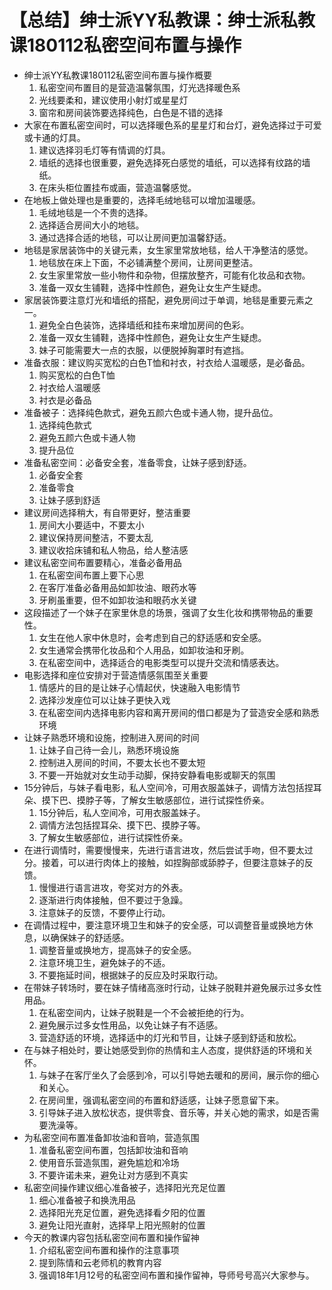 # 【总结】绅士派YY私教课：绅士派私教课180112私密空间布置与操作

-   绅士派YY私教课180112私密空间布置与操作概要
    1.  私密空间布置目的是营造温馨氛围，灯光选择暖色系
    2.  光线要柔和，建议使用小射灯或星星灯
    3.  窗帘和房间装饰要选择纯色，白色是不错的选择
-   大家在布置私密空间时，可以选择暖色系的星星灯和台灯，避免选择过于可爱或卡通的灯具。
    1.  建议选择羽毛灯等有情调的灯具。
    2.  墙纸的选择也很重要，避免选择死白感觉的墙纸，可以选择有纹路的墙纸。
    3.  在床头柜位置挂布或画，营造温馨感觉。
-   在地板上做处理也是重要的，选择毛绒地毯可以增加温暖感。
    1.  毛绒地毯是一个不贵的选择。
    2.  选择适合房间大小的地毯。
    3.  通过选择合适的地毯，可以让房间更加温馨舒适。
-   地毯是家居装饰中的关键元素，女生家里常放地毯，给人干净整洁的感觉。
    1.  地毯放在床上下面，不必铺满整个房间，让房间更整洁。
    2.  女生家里常放一些小物件和杂物，但摆放整齐，可能有化妆品和衣物。
    3.  准备一双女生铺鞋，选择中性颜色，避免让女生产生疑虑。
-   家居装饰要注意灯光和墙纸的搭配，避免房间过于单调，地毯是重要元素之一。
    1.  避免全白色装饰，选择墙纸和挂布来增加房间的色彩。
    2.  准备一双女生铺鞋，选择中性颜色，避免让女生产生疑虑。
    3.  妹子可能需要大一点的衣服，以便脱掉胸罩时有遮挡。
-   准备衣服：建议购买宽松的白色T恤和衬衣，衬衣给人温暖感，是必备品。
    1.  购买宽松的白色T恤
    2.  衬衣给人温暖感
    3.  衬衣是必备品
-   准备被子：选择纯色款式，避免五颜六色或卡通人物，提升品位。
    1.  选择纯色款式
    2.  避免五颜六色或卡通人物
    3.  提升品位
-   准备私密空间：必备安全套，准备零食，让妹子感到舒适。
    1.  必备安全套
    2.  准备零食
    3.  让妹子感到舒适
-   建议房间选择稍大，有自带更好，整洁重要
    1.  房间大小要适中，不要太小
    2.  建议保持房间整洁，不要太乱
    3.  建议收拾床铺和私人物品，给人整洁感
-   建议私密空间布置要精心，准备必备用品
    1.  在私密空间布置上要下心思
    2.  在客厅准备必备用品如卸妆油、眼药水等
    3.  牙刷虽重要，但不如卸妆油和眼药水关键
-   这段描述了一个妹子在家里休息的场景，强调了女生化妆和携带物品的重要性。
    1.  女生在他人家中休息时，会考虑到自己的舒适感和安全感。
    2.  女生通常会携带化妆品和个人用品，如卸妆油和牙刷。
    3.  在私密空间中，选择适合的电影类型可以提升交流和情感表达。
-   电影选择和座位安排对于营造情感氛围至关重要
    1.  情感片的目的是让妹子心情起伏，快速融入电影情节
    2.  选择沙发座位可以让妹子更快入戏
    3.  在私密空间内选择电影内容和离开房间的借口都是为了营造安全感和熟悉环境
-   让妹子熟悉环境和设施，控制进入房间的时间
    1.  让妹子自己待一会儿，熟悉环境设施
    2.  控制进入房间的时间，不要太长也不要太短
    3.  不要一开始就对女生动手动脚，保持安静看电影或聊天的氛围
-   15分钟后，与妹子看电影，私人空间冷，可用衣服盖妹子，调情方法包括捏耳朵、摸下巴、摸脖子等，了解女生敏感部位，进行试探性侨亲。
    1.  15分钟后，私人空间冷，可用衣服盖妹子。
    2.  调情方法包括捏耳朵、摸下巴、摸脖子等。
    3.  了解女生敏感部位，进行试探性侨亲。
-   在进行调情时，需要慢慢来，先进行语言进攻，然后尝试手吻，但不要太过分。接着，可以进行肉体上的接触，如捏胸部或舔脖子，但要注意妹子的反馈。
    1.  慢慢进行语言进攻，夸奖对方的外表。
    2.  逐渐进行肉体接触，但不要过于急躁。
    3.  注意妹子的反馈，不要停止行动。
-   在调情过程中，要注意环境卫生和妹子的安全感，可以调整音量或换地方休息，以确保妹子的舒适感。
    1.  调整音量或换地方，提高妹子的安全感。
    2.  注意环境卫生，避免妹子的不适。
    3.  不要拖延时间，根据妹子的反应及时采取行动。
-   在带妹子转场时，要在妹子情绪高涨时行动，让妹子脱鞋并避免展示过多女性用品。
    1.  在私密空间内，让妹子脱鞋是一个不会被拒绝的行为。
    2.  避免展示过多女性用品，以免让妹子有不适感。
    3.  营造舒适的环境，选择适中的灯光和节目，让妹子感到舒适和放松。
-   在与妹子相处时，要让她感受到你的热情和主人态度，提供舒适的环境和关怀。
    1.  与妹子在客厅坐久了会感到冷，可以引导她去暖和的房间，展示你的细心和关心。
    2.  在房间里，强调私密空间的布置和舒适感，让妹子愿意留下来。
    3.  引导妹子进入放松状态，提供零食、音乐等，并关心她的需求，如是否需要洗澡等。
-   为私密空间布置准备卸妆油和音响，营造氛围
    1.  准备私密空间布置，包括卸妆油和音响
    2.  使用音乐营造氛围，避免尴尬和冷场
    3.  不要许诺未来，避免让对方感到不真实
-   私密空间操作建议细心准备被子，选择阳光充足位置
    1.  细心准备被子和换洗用品
    2.  选择阳光充足位置，避免选择看夕阳的位置
    3.  避免让阳光直射，选择早上阳光照射的位置
-   今天的教课内容包括私密空间布置和操作留神
    1.  介绍私密空间布置和操作的注意事项
    2.  提到陈情和云老师机的教育内容
    3.  强调18年1月12号的私密空间布置和操作留神，导师号号高兴大家参与。